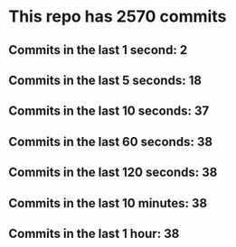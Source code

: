 # This repo has 2570 commits

## Commits in the last 1 second: 2
## Commits in the last 5 seconds: 18
## Commits in the last 10 seconds: 37
## Commits in the last 60 seconds: 38
## Commits in the last 120 seconds: 38
## Commits in the last 10 minutes: 38
## Commits in the last 1 hour: 38

